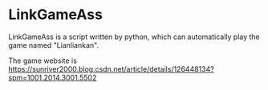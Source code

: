 # LinkGameAss


LinkGameAss is a script written by python, which can automatically play the game named "Lianliankan".



The game website is https://sunriver2000.blog.csdn.net/article/details/126448134?spm=1001.2014.3001.5502
